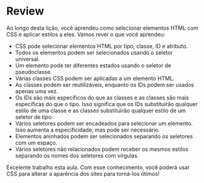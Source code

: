 # Review
Ao longo desta lição, você aprendeu como selecionar elementos HTML com CSS e aplicar estilos a eles. Vamos rever o que você aprendeu:

* CSS pode selecionar elementos HTML por tipo, classe, ID e atributo.
* Todos os elementos podem ser selecionados usando o seletor universal.
* Um elemento pode ter diferentes estados usando o seletor de pseudoclasse.
* Várias classes CSS podem ser aplicadas a um elemento HTML.
* As classes podem ser reutilizáveis, enquanto os IDs podem ser usados ​​apenas uma vez.
* Os IDs são mais específicos do que as classes e as classes são mais específicas do que o tipo. Isso significa que os IDs substituirão qualquer estilo de uma classe e as classes substituirão qualquer estilo de um seletor de tipo.
* Vários seletores podem ser encadeados para selecionar um elemento. Isso aumenta a especificidade, mas pode ser necessário.
* Elementos aninhados podem ser selecionados separando os seletores com um espaço.
* Vários seletores não relacionados podem receber os mesmos estilos separando os nomes dos seletores com vírgulas.

Excelente trabalho esta aula. Com esse conhecimento, você poderá usar CSS para alterar a aparência dos sites para torná-los ótimos!